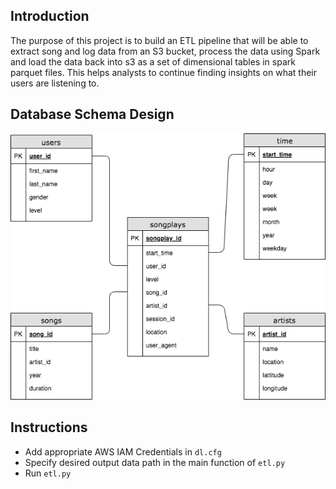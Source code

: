 ## Introduction

The purpose of this project is to build an ETL pipeline that will be able to extract song and log data from an S3 bucket, process the data using Spark and load the data back into s3 as a set of dimensional tables in spark parquet files. This helps analysts to continue finding insights on what their users are listening to.

## Database Schema Design

![Our Database looks like the following](https://github.com/hamadalaqeel/data-lake-aws/blob/master/Database%20Schema.png)

## Instructions
- Add appropriate AWS IAM Credentials in `dl.cfg`
- Specify desired output data path in the main function of `etl.py`
- Run `etl.py`
